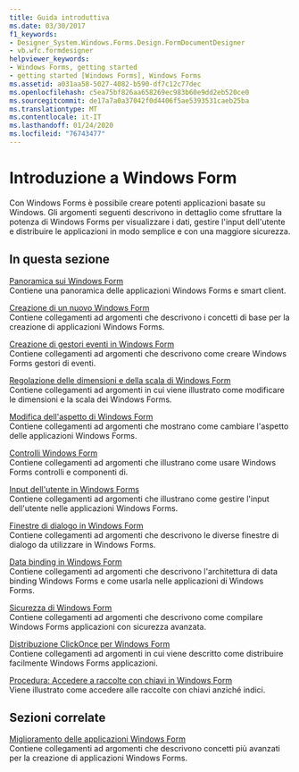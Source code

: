 ```yaml
---
title: Guida introduttiva
ms.date: 03/30/2017
f1_keywords:
- Designer_System.Windows.Forms.Design.FormDocumentDesigner
- vb.wfc.formdesigner
helpviewer_keywords:
- Windows Forms, getting started
- getting started [Windows Forms], Windows Forms
ms.assetid: a031aa58-5027-4082-b590-df7c12c77dec
ms.openlocfilehash: c5ea75bf826aa658269ec983b60e9dd2eb520ce0
ms.sourcegitcommit: de17a7a0a37042f0d4406f5ae5393531caeb25ba
ms.translationtype: MT
ms.contentlocale: it-IT
ms.lasthandoff: 01/24/2020
ms.locfileid: "76743477"
---
```

# <a name="getting-started-with-windows-forms"></a>Introduzione a Windows Form
Con Windows Forms è possibile creare potenti applicazioni basate su Windows. Gli argomenti seguenti descrivono in dettaglio come sfruttare la potenza di Windows Forms per visualizzare i dati, gestire l'input dell'utente e distribuire le applicazioni in modo semplice e con una maggiore sicurezza.  
  
## <a name="in-this-section"></a>In questa sezione  
 [Panoramica sui Windows Form](windows-forms-overview.md)  
 Contiene una panoramica delle applicazioni Windows Forms e smart client.  
  
 [Creazione di un nuovo Windows Form](creating-a-new-windows-form.md)  
 Contiene collegamenti ad argomenti che descrivono i concetti di base per la creazione di applicazioni Windows Forms.  
  
 [Creazione di gestori eventi in Windows Form](creating-event-handlers-in-windows-forms.md)  
 Contiene collegamenti ad argomenti che descrivono come creare Windows Forms gestori di eventi.  
  
 [Regolazione delle dimensioni e della scala di Windows Form](adjusting-the-size-and-scale-of-windows-forms.md)  
 Contiene collegamenti ad argomenti in cui viene illustrato come modificare le dimensioni e la scala dei Windows Forms.  
  
 [Modifica dell'aspetto di Windows Form](changing-the-appearance-of-windows-forms.md)  
 Contiene collegamenti ad argomenti che mostrano come cambiare l'aspetto delle applicazioni Windows Forms.  
  
 [Controlli Windows Form](./controls/index.md)  
 Contiene collegamenti ad argomenti che illustrano come usare Windows Forms controlli e componenti di.  
  
 [Input dell'utente in Windows Forms](user-input-in-windows-forms.md)  
 Contiene collegamenti ad argomenti che illustrano come gestire l'input dell'utente nelle applicazioni Windows Forms.  
  
 [Finestre di dialogo in Windows Form](dialog-boxes-in-windows-forms.md)  
 Contiene collegamenti ad argomenti che descrivono le diverse finestre di dialogo da utilizzare in Windows Forms.  
  
 [Data binding in Windows Form](windows-forms-data-binding.md)  
 Contiene collegamenti ad argomenti che descrivono l'architettura di data binding Windows Forms e come usarla nelle applicazioni di Windows Forms.  
  
 [Sicurezza di Windows Form](windows-forms-security.md)  
 Contiene collegamenti ad argomenti che descrivono come compilare Windows Forms applicazioni con sicurezza avanzata.  
  
 [Distribuzione ClickOnce per Windows Form](clickonce-deployment-for-windows-forms.md)  
 Contiene collegamenti ad argomenti in cui viene descritto come distribuire facilmente Windows Forms applicazioni.  
  
 [Procedura: Accedere a raccolte con chiavi in Windows Form](how-to-access-keyed-collections-in-windows-forms.md)  
 Viene illustrato come accedere alle raccolte con chiavi anziché indici.  
  
## <a name="related-sections"></a>Sezioni correlate  
 [Miglioramento delle applicazioni Windows Form](./advanced/index.md)  
 Contiene collegamenti ad argomenti che descrivono concetti più avanzati per la creazione di applicazioni Windows Forms.
